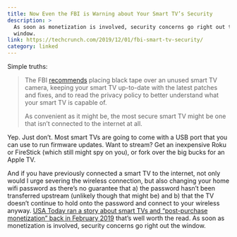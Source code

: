 ```yaml
---
title: Now Even the FBI is Warning about Your Smart TV’s Security
description: >
  As soon as monetization is involved, security concerns go right out the
  window.
link: https://techcrunch.com/2019/12/01/fbi-smart-tv-security/
category: linked
---
```


Simple truths:

> The FBI
> [recommends](https://www.fbi.gov/contact-us/field-offices/portland/news/press-releases/tech-tuesdaysmart-tvs/?=portland-field-office)
> placing black tape over an unused smart TV camera, keeping your smart TV up-to-date with the
> latest patches and fixes, and to read the privacy policy to better understand what your smart TV
> is capable of.
>
> As convenient as it might be, the most secure smart TV might be one that isn’t
> connected to the internet at all.

Yep. Just don’t. Most smart TVs are going to come with a USB port that you can use to run firmware
updates. Want to stream? Get an inexpensive Roku or FireStick (which still might spy on you), or
fork over the big bucks for an Apple TV.

And if you have previously connected a smart TV to the internet, not only would I urge severing the
wireless connection, but also changing your home wifi password as there’s no guarantee that a) the
password hasn’t been transferred upstream (unlikely though that might be) and b) that the TV doesn’t
continue to hold onto the password and connect to your wireless anyway. [USA Today ran a story about
smart TVs and “post-purchase monetization” back in February
2019](https://www.usatoday.com/story/tech/talkingtech/2019/02/21/why-tvs-so-cheap-now-your-smart-tv-spying-you-money/2910013002/)
that’s well worth the read. As soon as monetization is involved, security concerns go right out the
window.
